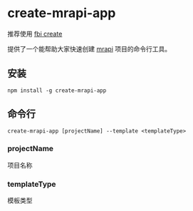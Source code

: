 # create-mrapi-app

推荐使用 [fbi create](https://github.com/fbi-js/factory-node)

提供了一个能帮助大家快速创建 [mrapi](https://github.com/mrapi-js/mrapi/blob/master/docs/Getting-Started.zh-CN.md) 项目的命令行工具。

## 安装

```
npm install -g create-mrapi-app
```

## 命令行

```
create-mrapi-app [projectName] --template <templateType>
```

### projectName

项目名称

### templateType

模板类型
